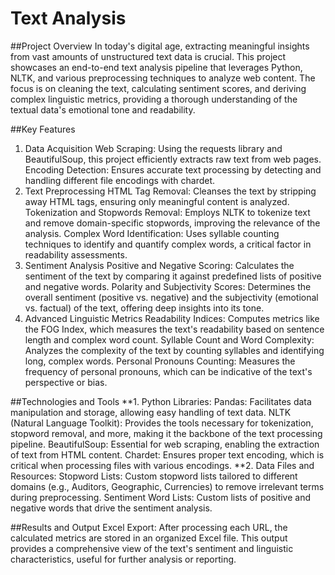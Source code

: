 # Text Analysis
##Project Overview
In today's digital age, extracting meaningful insights from vast amounts of unstructured text data is crucial. This project showcases an end-to-end text analysis pipeline that leverages Python, NLTK, and various preprocessing techniques to analyze web content. The focus is on cleaning the text, calculating sentiment scores, and deriving complex linguistic metrics, providing a thorough understanding of the textual data's emotional tone and readability.

##Key Features
1. Data Acquisition
Web Scraping: Using the requests library and BeautifulSoup, this project efficiently extracts raw text from web pages.
Encoding Detection: Ensures accurate text processing by detecting and handling different file encodings with chardet.
2. Text Preprocessing
HTML Tag Removal: Cleanses the text by stripping away HTML tags, ensuring only meaningful content is analyzed.
Tokenization and Stopwords Removal: Employs NLTK to tokenize text and remove domain-specific stopwords, improving the relevance of the analysis.
Complex Word Identification: Uses syllable counting techniques to identify and quantify complex words, a critical factor in readability assessments.
3. Sentiment Analysis
Positive and Negative Scoring: Calculates the sentiment of the text by comparing it against predefined lists of positive and negative words.
Polarity and Subjectivity Scores: Determines the overall sentiment (positive vs. negative) and the subjectivity (emotional vs. factual) of the text, offering deep insights into its tone.
4. Advanced Linguistic Metrics
Readability Indices: Computes metrics like the FOG Index, which measures the text's readability based on sentence length and complex word count.
Syllable Count and Word Complexity: Analyzes the complexity of the text by counting syllables and identifying long, complex words.
Personal Pronouns Counting: Measures the frequency of personal pronouns, which can be indicative of the text's perspective or bias.

##Technologies and Tools
**1. Python Libraries:
Pandas: Facilitates data manipulation and storage, allowing easy handling of text data.
NLTK (Natural Language Toolkit): Provides the tools necessary for tokenization, stopword removal, and more, making it the backbone of the text processing pipeline.
BeautifulSoup: Essential for web scraping, enabling the extraction of text from HTML content.
Chardet: Ensures proper text encoding, which is critical when processing files with various encodings.
**2. Data Files and Resources:
Stopword Lists: Custom stopword lists tailored to different domains (e.g., Auditors, Geographic, Currencies) to remove irrelevant terms during preprocessing.
Sentiment Word Lists: Custom lists of positive and negative words that drive the sentiment analysis.

##Results and Output
Excel Export: After processing each URL, the calculated metrics are stored in an organized Excel file. This output provides a comprehensive view of the text's sentiment and linguistic characteristics, useful for further analysis or reporting.
